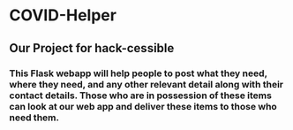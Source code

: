# COVID-Helper
## Our Project for hack-cessible
### This Flask webapp will help people to post what they  need, where they need, and any other relevant detail along with their contact details. Those who are in possession of these items can look at our web app and deliver these items to those who need them.
